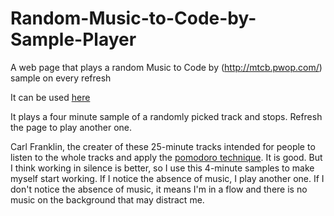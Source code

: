 # Random-Music-to-Code-by-Sample-Player
A web page that plays a random Music to Code by (http://mtcb.pwop.com/) sample on every refresh

It can be used [here](http://yunus.hacettepe.edu.tr/~erhan03/mtcb/)

It plays a four minute sample of a randomly picked track and stops. Refresh the page to play another one.

Carl Franklin, the creater of these 25-minute tracks intended for people to listen to the whole tracks and apply the [pomodoro technique](https://en.wikipedia.org/wiki/Pomodoro_Technique). It is good. But I think working in silence is better, so I use this 4-minute samples to make myself start working. If I notice the absence of music, I play another one. If I don't notice the absence of music, it means I'm in a flow and there is no music on the background that may distract me.
